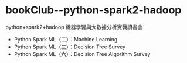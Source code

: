 # bookClub--python-spark2-hadoop
python+spark2+hadoop 機器學習與大數據分析實戰讀書會
* Python Spark ML（二）：Machine Learning
* Python Spark ML（三）：Decision Tree Survey
* Python Spark ML（六）：Decision Tree Algorithm Survey
